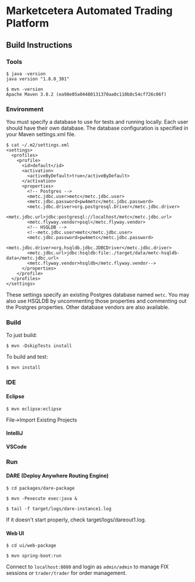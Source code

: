 # Marketcetera Automated Trading Platform

## Build Instructions

### Tools

```
$ java -version
java version "1.8.0_301"

$ mvn -version
Apache Maven 3.8.2 (ea98e05a04480131370aa0c110b8c54cf726c06f)
```

### Environment

You must specify a database to use for tests and running locally. Each user should have their own database. The database configuration is specified in your Maven settings.xml file.

```
$ cat ~/.m2/settings.xml
<settings>
  <profiles>
    <profile>
      <id>default</id>
      <activation>
        <activeByDefault>true</activeByDefault>
      </activation>
      <properties>
        <!-- Postgres -->
        <metc.jdbc.user>metc</metc.jdbc.user>
        <metc.jdbc.password>pw4metc</metc.jdbc.password>
        <metc.jdbc.driver>org.postgresql.Driver</metc.jdbc.driver>
        <metc.jdbc.url>jdbc:postgresql://localhost/metc</metc.jdbc.url>
        <metc.flyway.vendor>psql</metc.flyway.vendor>
        <!-- HSQLDB -->
        <!--metc.jdbc.user>metc</metc.jdbc.user>
        <metc.jdbc.password>pw4metc</metc.jdbc.password>
        <metc.jdbc.driver>org.hsqldb.jdbc.JDBCDriver</metc.jdbc.driver>
        <metc.jdbc.url>jdbc:hsqldb:file:./target/data/metc-hsqldb-data</metc.jdbc.url>
        <metc.flyway.vendor>hsqldb</metc.flyway.vendor-->
      </properties>
    </profile>
  </profiles>
</settings>
```

These settings specify an existing Postgres database named `metc`. You may also use HSQLDB by uncommenting those properties and commenting out the Postgres properties. Other database vendors are also available.

### Build

To just build:

```
$ mvn -DskipTests install
```

To build and test:

```
$ mvn install
```

### IDE

#### Eclipse

```
$ mvn eclipse:eclipse
```
File->Import Existing Projects

#### IntelliJ

#### VSCode

### Run

#### DARE (Deploy Anywhere Routing Engine)

```
$ cd packages/dare-package

$ mvn -Pexecute exec:java &

$ tail -f target/logs/dare-instance1.log
```

If it doesn't start properly, check target/logs/dareout1.log.

#### Web UI

```
$ cd ui/web-package

$ mvn spring-boot:run
```

Connect to `localhost:8080` and login as `admin/admin` to manage FIX sessions or `trader/trader` for order management.
